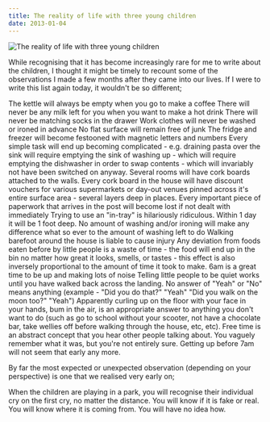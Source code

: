 ```yaml
---
title: The reality of life with three young children
date: 2013-01-04
---
```


![The reality of life with three young children](https://source.unsplash.com/4v9Kk01mEbY/1600x900)

While recognising that it has become increasingly rare for me to write about the children, I thought it might be timely to recount some of the observations I made a few months after they came into our lives. If I were to write this list again today, it wouldn't be so different;

The kettle will always be empty when you go to make a coffee There will never be any milk left for you when you want to make a hot drink There will never be matching socks in the drawer Work clothes will never be washed or ironed in advance No flat surface will remain free of junk The fridge and freezer will become festooned with magnetic letters and numbers Every simple task will end up becoming complicated - e.g. draining pasta over the sink will require emptying the sink of washing up - which will require emptying the dishwasher in order to swap contents - which will invariably not have been switched on anyway. Several rooms will have cork boards attached to the walls. Every cork board in the house will have discount vouchers for various supermarkets or day-out venues pinned across it's entire surface area - several layers deep in places. Every important piece of paperwork that arrives in the post will become lost if not dealt with immediately Trying to use an "in-tray" is hilariously ridiculous. Within 1 day it will be 1 foot deep. No amount of washing and/or ironing will make any difference what so ever to the amount of washing left to do Walking barefoot around the house is liable to cause injury Any deviation from foods eaten before by little people is a waste of time - the food will end up in the bin no matter how great it looks, smells, or tastes - this effect is also inversely proportional to the amount of time it took to make. 6am is a great time to be up and making lots of noise Telling little people to be quiet works until you have walked back across the landing. No answer of "Yeah" or "No" means anything (example - "Did you do that?" "Yeah" "Did you walk on the moon too?" "Yeah") Apparently curling up on the floor with your face in your hands, bum in the air, is an appropriate answer to anything you don't want to do (such as go to school without your scooter, not have a chocolate bar, take wellies off before walking through the house, etc, etc). Free time is an abstract concept that you hear other people talking about. You vaguely remember what it was, but you're not entirely sure. Getting up before 7am will not seem that early any more.

By far the most expected or unexpected observation (depending on your perspective) is one that we realised very early on;

When the children are playing in a park, you will recognise their individual cry on the first cry, no matter the distance. You will know if it is fake or real. You will know where it is coming from. You will have no idea how.